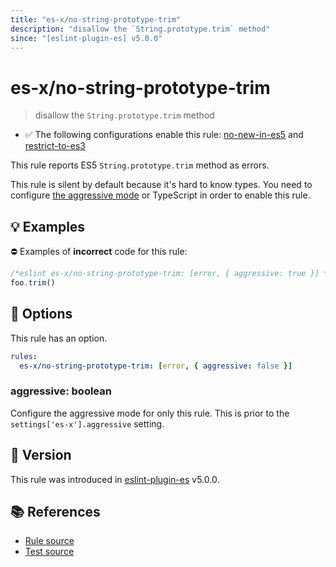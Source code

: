 ```yaml
---
title: "es-x/no-string-prototype-trim"
description: "disallow the `String.prototype.trim` method"
since: "[eslint-plugin-es] v5.0.0"
---
```


# es-x/no-string-prototype-trim
> disallow the `String.prototype.trim` method

- ✅ The following configurations enable this rule: [no-new-in-es5] and [restrict-to-es3]

This rule reports ES5 `String.prototype.trim` method as errors.

This rule is silent by default because it's hard to know types. You need to configure [the aggressive mode](https://github.com/eslint-community/eslint-plugin-es-x/tree/master/docs/#the-aggressive-mode) or TypeScript in order to enable this rule.

## 💡 Examples

⛔ Examples of **incorrect** code for this rule:

<eslint-playground type="bad">

```js
/*eslint es-x/no-string-prototype-trim: [error, { aggressive: true }] */
foo.trim()
```

</eslint-playground>

## 🔧 Options

This rule has an option.

```yaml
rules:
  es-x/no-string-prototype-trim: [error, { aggressive: false }]
```

### aggressive: boolean

Configure the aggressive mode for only this rule.
This is prior to the `settings['es-x'].aggressive` setting.

## 🚀 Version

This rule was introduced in [eslint-plugin-es] v5.0.0.

[eslint-plugin-es]: https://github.com/mysticatea/eslint-plugin-es

## 📚 References

- [Rule source](https://github.com/eslint-community/eslint-plugin-es-x/blob/master/lib/rules/no-string-prototype-trim.js)
- [Test source](https://github.com/eslint-community/eslint-plugin-es-x/blob/master/tests/lib/rules/no-string-prototype-trim.js)

[no-new-in-es5]: ../configs/index.md#no-new-in-es5
[restrict-to-es3]: ../configs/index.md#restrict-to-es3
